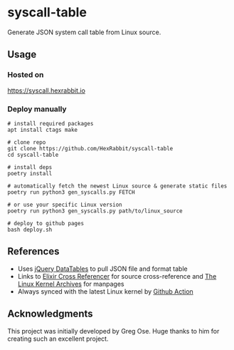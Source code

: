 # syscall-table

Generate JSON system call table from Linux source.

## Usage

### Hosted on
https://syscall.hexrabbit.io

### Deploy manually
```
# install required packages
apt install ctags make

# clone repo
git clone https://github.com/HexRabbit/syscall-table
cd syscall-table

# install deps
poetry install

# automatically fetch the newest Linux source & generate static files
poetry run python3 gen_syscalls.py FETCH

# or use your specific Linux version
poetry run python3 gen_syscalls.py path/to/linux_source

# deploy to github pages
bash deploy.sh
```

## References
* Uses [jQuery DataTables](http://datatables.net/) to pull JSON file and format table
* Links to [Elixir Cross Referencer](https://elixir.bootlin.com) for source cross-reference and [The Linux Kernel Archives](http://www.kernel.org) for manpages
* Always synced with the latest Linux kernel by [Github Action](https://github.com/features/actions)

## Acknowledgments
This project was initially developed by Greg Ose. Huge thanks to him for creating such an excellent project.
